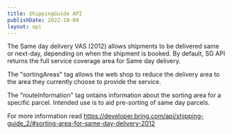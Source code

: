 ```yaml
---
title: ShippingGuide API
publishDate: 2022-10-04
layout: api
---
```


The Same day delivery VAS (2012) allows shipments to be delivered same or next-day, depending on when the shipment is booked. By default, SG API returns the full service coverage area for Same day delivery. 

The "sortingAreas" tag allows the web shop to reduce the delivery area to the area they currently choose to provide the service. 

The "routeInformation" tag ontains information about the sorting area for a specific parcel. Intended use is to aid pre-sorting of same day parcels. 

For more information read https://developer.bring.com/api/shipping-guide_2/#sorting-area-for-same-day-delivery-2012 
